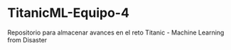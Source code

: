 # TitanicML-Equipo-4
Repositorio para almacenar avances en el reto Titanic - Machine Learning from Disaster
